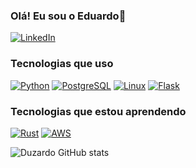 ### Olá! Eu sou o Eduardo👋

[![LinkedIn](`https://img.shields.io/badge/LinkedIn-0077B5?style=for-the-badge&logo=linkedin&logoColor=white`)](https://www.linkedin.com/in/eduardo-neves-554755240/)

### Tecnologias que uso
[![Python](https://img.shields.io/badge/Python-3776AB?style=for-the-badge&logo=python&logoColor=white)](https://www.python.org/)
[![PostgreSQL](`https://img.shields.io/badge/PostgreSQL-316192?style=for-the-badge&logo=postgresql&logoColor=white`)](https://www.postgresql.org/)
[![Linux](`https://img.shields.io/badge/Linux-FCC624?style=for-the-badge&logo=linux&logoColor=black`)](https://www.linux.org/)
[![Flask](`https://img.shields.io/badge/Flask-000000?style=for-the-badge&logo=flask&logoColor=white`)](https://flask.palletsprojects.com/en/stable/)

### Tecnologias que estou aprendendo
[![Rust](`https://img.shields.io/badge/Rust-000000?style=for-the-badge&logo=rust&logoColor=white`)](https://www.rust-lang.org/pt-BR)
[![AWS](`https://img.shields.io/badge/Amazon_AWS-232F3E?style=for-the-badge&logo=amazon-aws&logoColor=white``)](https://aws.amazon.com/pt/)

![Duzardo GitHub stats](https://github-readme-stats.vercel.app/api?username=duzardo&show_icons=true&theme=dracula)
